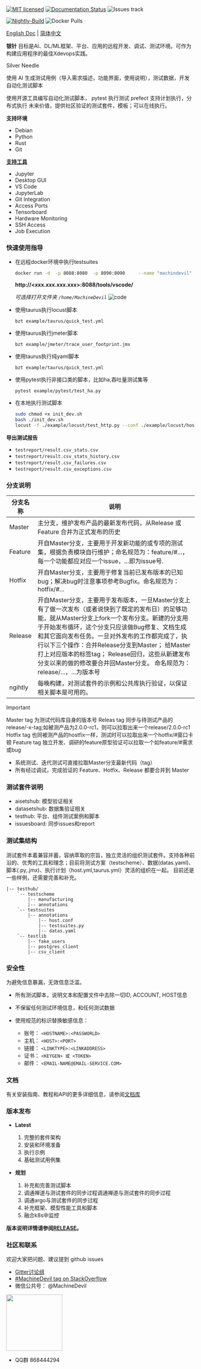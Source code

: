 [![MIT licensed](https://img.shields.io/badge/license-MIT-brightgreen.svg)](LICENSE)
[![Documentation Status](https://readthedocs.org/projects/machinedevil/badge/?version=latest)](https://machinedevil.readthedocs.io/zh_CN/latest/?badge=latest)
![Issues track](https://img.shields.io/github/issues/banrieen/MachineDevil)
<!-- ![GitHub code size in bytes](https://img.shields.io/github/languages/code-size/banrieen/MachineDevil) -->
<!-- [![Gitter](https://badges.gitter.im/MachineDevil/community.svg)](https://gitter.im/MachineDevil/community?utm_source=badge&utm_medium=badge&utm_campaign=pr-badge)[![codecov](https://codecov.io/gh/banrieen/MachineDevil/branch/master/graph/badge.svg?token=G8VGS1DTR4)](https://codecov.io/gh/banrieen/MachineDevil) -->
<!-- [![Travis](https://www.travis-ci.com/banrieen/MachineDevil.svg?branch=master)](https://www.travis-ci.com/banrieen/MachineDevil) -->
[![Nightly-Build](https://github.com/banrieen/MachineDevil/actions/workflows/CI-Nightly.yml/badge.svg)](https://github.com/banrieen/MachineDevil/actions/workflows/CI-Nightly.yml)
![Docker Pulls](https://img.shields.io/docker/pulls/banrieen/machinedevil)


<!-- ![GitHub Latest download](https://img.shields.io/github/downloads/banrieen/MachineDevil/latest/total?style=plastic) -->
<!-- [![codeql-analysis Actions Status](https://github.com/banrieen/MachineDevil/workflows/codeql-analysis/badge.svg)](https://github.com/banrieen/MachineDevil/actions)
[![nightly-build Actions Status](https://github.com/banrieen/MachineDevil/workflows/nightly-build/badge.svg)](https://github.com/banrieen/MachineDevil/actions) -->


[English Doc](README.md) | [简体中文](README_zh_CN.md)


**银针** 目标是AI、DL/ML框架、平台、应用的远程开发、调试、测试环境。可作为构建应用程序的最佳Xdevops实践。

Silver Needle

使用 AI 生成测试用例（导入需求描述，功能界面，使用说明），测试数据，开发自动化测试脚本


使用开源工具编写自动化测试脚本，
pytest 执行测试
prefect 支持计划执行，分布式执行
未来价值，提供社区验证的测试套件，模板；可以在线执行。



**支持环境**
* Debian
* Python
* Rust
* Git

**[支持工具](https://github.com/ml-tooling/ml-workspace#features)**
* Jupyter
* Desktop GUI 
* VS Code
* JupyterLab
* Git Integration
* Access Ports 
* Tensorboard
* Hardware Monitoring
* SSH Access
* Job Execution

### 快速使用指导

* 在远程docker环境中执行testsuites

    ```bash
    docker run -d  -p 8088:8080  -p 8090:8090     --name "machindevil"  -v "${PWD}:/workspace"  --env NOTEBOOK_ARGS="--NotebookApp.notebook_dir=/home"  --shm-size 2048m  --restart always     banrieen/machinedevil:latest
    ```

    **http://<xxx.xxx.xxx.xxx>:8088/tools/vscode/**

    *可选择打开文件夹 `/home/MachineDevil`*
    ![code](docs/static/remote-code.png)

* 使用taurus执行locust脚本

    `bzt example/taurus/quick_test.yml`

* 使用taurus执行jmeter脚本

    `bzt example/jmeter/trace_user_footprint.jmx`

* 使用taurus执行纯yaml脚本

    `bzt example/taurus/quick_test.yml`

* 使用pytest执行非接口类的脚本，比如ha,吞吐量测试集等

    `pytest example/pytest/test_ha.py`

* 在本地执行测试脚本

    ```bash
    sudo chmod +x init_dev.sh
    bash ./init_dev.sh
    locust -f ./example/locust/test_http.py --conf ./example/locust/host.conf
    ```

**导出测试报告**

* `testreport/result.csv_stats.csv`
* `testreport/result.csv_stats_history.csv`
* `testreport/result.csv_failures.csv`
* `testreport/result.csv_exceptions.csv`

### 分支说明


| 分支名称     |说明|
| ----------- | -------------------------------------------------------------------- |
| Master      | 主分支，维护发布产品的最新发布代码，从Release 或 Feature 合并为正式发布的历史|
| Feature     | 开自Master分支，主要用于开发新功能的或专项的测试集，根据负责模块自行维护；命名规范为：feature/#...，每一个功能都应对应一个issue，...即为issue号. |
| Hotfix      |	开自Master分支，主要用于修复当前已发布版本的已知bug；解决bug时注意事项参考Bugfix。命名规范为：hotfix/#... |
| Release	  | 开自Master分支，主要用于发布版本，一旦Master分支上有了做一次发布（或者说快到了既定的发布日）的足够功能，就从Master分支上fork一个发布分支。新建的分支用于开始发布循环，这个分支只应该做Bug修复、文档生成和其它面向发布任务。一旦对外发布的工作都完成了，执行以下三个操作：合并Release分支到Master； 给Master打上对应版本的标签tag； Release回归，这些从新建发布分支以来的做的修改要合并回Master分支。 命名规范为：release/...，...为版本号|
| ngihtly     | 每晚构建，对测试套件的示例和公共库执行验证，以保证相关脚本是可用的。|

> [!IMPORTANT]
> Master tag 为测试代码库自身的版本号
> Releas tag 同步与待测试产品的release/-x-tag;如被测产品为2.0.0-rc1，则可以拉取出来一个release/2.0.0-rc1
> Hotfix tag 也同被测产品的hostfix一样，测试时可以拉取出来一个hotfix/#窗口卡顿
> Feature tag 独立开发、调研的feature原型验证可以拉取一个如feature/#需求或bug

* 系统测试、迭代测试可直接拉取Master分支最新代码（tag）
* 所有经过调试，完成验证的 Feature、Hotfix、Release 都要合并到 Master


### 测试套件说明

* aisetshub:    模型验证相关
* datasetshub:  数据集验证相关
* testhub:      平台、组件测试案例和脚本
* issuesboard:  同步issues和report

### 测试集结构

测试套件本着兼容并蓄，容纳萃取的宗旨，独立灵活的组织测试套件。支持各种前沿的、优秀的工具和理念；目前将测试方案（testscheme）、数据(datas.yaml)、脚本(.py,.jmx)、执行计划（host.yml,taurus.yml）灵活的组织在一起。
目前还是一些样例，还需要完善和补充。

``` direction
|-- testhub/
    `-- testscheme
        |-- manufacturing
        |-- annotations
    `-- testsuites
        |-- annotations
            |-- host.conf
            |-- testsuites.py
            |-- datas.yaml
    `-- testlib
        |-- fake_users
        |-- postgres_client
        |-- csv_client
```

### 安全性

为避免信息暴漏，无效信息泛滥。

* 所有测试脚本，说明文本和配置文件中去除一切ID, ACCOUNT, HOST信息
* 不保留任何测试环境信息，和任何测试数据
* 使用规范的标识替换敏感信息：

    + 账号： `<HOSTNAME>:<PASSWORLD>`
    + 主机： `<HOST>:<PORT>`
    + 链接： `<LINKTYPE>:<LINKADDRESS>`
    + 证书： `<KEYGEN> 或 <TOKEN>`
    + 邮件： `<EMAIL-NAME@EMAIL-SERVICE.COM>`

### 文档 

有关安装指南、教程和API的更多详细信息，请参阅[文档库](docs/zh_CN)

### 版本发布

* **Latest**

    1. 完整的套件架构
    2. 安装和环境准备
    3. 执行示例
    4. 基础测试用例集

* **规划**

    1. 补充和完善测试脚本
    2. 调通禅道与测试套件的同步过程调通禅道与测试套件的同步过程
    3. 调通argo与测试套件的同步过程
    4. 补充框架、模型性能工具和脚本 
    5. 融合k8s中监控

**版本说明详情请参阅[RELEASE](./RELEASE.md)。**

### 社区和联系

欢迎大家把问题、建议提到 github issues
* [Gitter讨论组](https://gitter.im/banrieen/MachineDevilHome?utm_source=share-link&utm_medium=link&utm_campaign=share-link)
* [#MachineDevil tag on StackOverflow](https://stackoverflow.com/search?q=%23MachineDevil)
* 微信公共号： @MachineDevil

<p align="left">
<img src="docs/static/wechat_public.jpg" width="150"/>
</p>

* QQ群 868444294 
